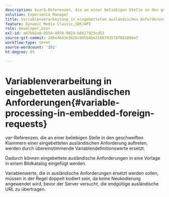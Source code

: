 ```yaml
---
description: $var$-Referenzen, die an einer beliebigen Stelle in den geschweiften Klammern einer eingebetteten ausländischen Anforderung auftreten, werden durch übereinstimmende Variablendefinitionswerte ersetzt.
solution: Experience Manager
title: Variablenverarbeitung in eingebetteten ausländischen Anforderungen
feature: Dynamic Media Classic,SDK/API
role: Developer,User
exl-id: a87bb2a0-0554-4978-982d-b6617925cd53
source-git-commit: 206e4643e3926cb85b4be2189743578f88180be7
workflow-type: tm+mt
source-wordcount: '101'
ht-degree: 0%

---
```


# Variablenverarbeitung in eingebetteten ausländischen Anforderungen{#variable-processing-in-embedded-foreign-requests}

$var$-Referenzen, die an einer beliebigen Stelle in den geschweiften Klammern einer eingebetteten ausländischen Anforderung auftreten, werden durch übereinstimmende Variablendefinitionswerte ersetzt.

Dadurch können eingebettete ausländische Anforderungen in eine Vorlage in einem Bildkatalog eingefügt werden.

Variablenwerte, die in ausländische Anforderungen ersetzt werden sollen, müssen in der Regel doppelt kodiert sein, da keine Neukodierung angewendet wird, bevor der Server versucht, die endgültige ausländische URL zu übertragen.
